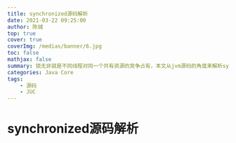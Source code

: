 ```yaml
---
title: synchronized源码解析
date: 2021-03-22 09:25:00
author: 陈城
top: true
cover: true
coverImg: /medias/banner/6.jpg
toc: false
mathjax: false
summary: 锁无非就是不同线程对同一个共有资源的竞争占有，本文从jvm源码的角度来解析synchronized是如何在多线程竞争的情况下操作对象的markWord。加锁解锁及其锁膨胀过程，以及JDK1.8如何优化synchronized以及与实现AQS框架锁的共同点和区别
categories: Java Core
tags:
    - 源码
    - JUC
---
```


# synchronized源码解析

